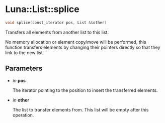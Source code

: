 # Luna::List::splice

```c++
void splice(const_iterator pos, List &&other)
```

Transfers all elements from another list to this list. 

No memory allocation or element copy/move will be performed, this function transfers elements by changing their pointers directly so that they link to the new list. 

## Parameters
* *in* **pos**

    The iterator pointing to the position to insert the transferred elements. 

* *in* **other**

    The list to transfer elements from. This list will be empty after this operation. 


